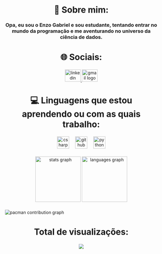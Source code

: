 <h1 align="center">💫 Sobre mim:</h1>

###

<h3 align="center">Opa, eu sou o Enzo Gabriel e sou estudante, tentando entrar no mundo da programação e me aventurando no universo da ciência de dados.</h3>

###

<p align="left"></p>

###

<h1 align="center">🌐 Sociais:</h1>

###

<div align="center">
  <a href="https://www.linkedin.com/in/enzo-silva-8414472a9/" target="_blank">
    <img src="https://raw.githubusercontent.com/maurodesouza/profile-readme-generator/master/src/assets/icons/social/linkedin/default.svg" width="52" height="40" alt="linkedin logo"  />
  </a>
  <a href="https://mail.google.com/mail/u/0/#inbox" target="_blank">
    <img src="https://raw.githubusercontent.com/maurodesouza/profile-readme-generator/master/src/assets/icons/social/gmail/default.svg" width="52" height="40" alt="gmail logo"  />
  </a>
</div>

###

<p align="left"></p>

###

<h1 align="center">💻 Linguagens que estou aprendendo ou com as quais trabalho:</h1>

###

<div align="center">
  <img src="https://cdn.jsdelivr.net/gh/devicons/devicon/icons/csharp/csharp-line.svg" height="40" alt="csharp logo"  />
  <img width="12" />
  <img src="https://cdn.jsdelivr.net/gh/devicons/devicon/icons/github/github-original.svg" height="40" alt="github logo"  />
  <img width="12" />
  <img src="https://cdn.jsdelivr.net/gh/devicons/devicon/icons/python/python-original.svg" height="40" alt="python logo"  />
</div>

###

<p align="left"></p>

###

<div align="center">
  <img src="https://github-readme-stats.vercel.app/api?username=EnzoBond&hide_title=false&hide_rank=false&show_icons=true&include_all_commits=true&count_private=true&disable_animations=false&theme=dracula&locale=en&hide_border=false&order=1" height="150" alt="stats graph"  />
  <img src="https://github-readme-stats.vercel.app/api/top-langs?username=EnzoBond&locale=en&hide_title=false&layout=compact&card_width=320&langs_count=5&theme=dracula&hide_border=false&order=2" height="150" alt="languages graph"  />
</div>

###

<picture>
  <source media="(prefers-color-scheme: dark)" srcset="https://raw.githubusercontent.com/EnzoBond/EnzoBond/output/pacman-contribution-graph-dark.svg">
  <source media="(prefers-color-scheme: light)" srcset="https://raw.githubusercontent.com/EnzoBond/EnzoBond/output/pacman-contribution-graph.svg">
  <img alt="pacman contribution graph" src="https://raw.githubusercontent.com/EnzoBond/EnzoBond/output/pacman-contribution-graph.svg">
</picture>

###

<p align="left"></p>

###

<h1 align="center">Total de visualizações:</h1>

###

<div align="center">
  <img src="https://profile-counter.glitch.me/EnzoBond/count.svg?"  />
</div>

###

